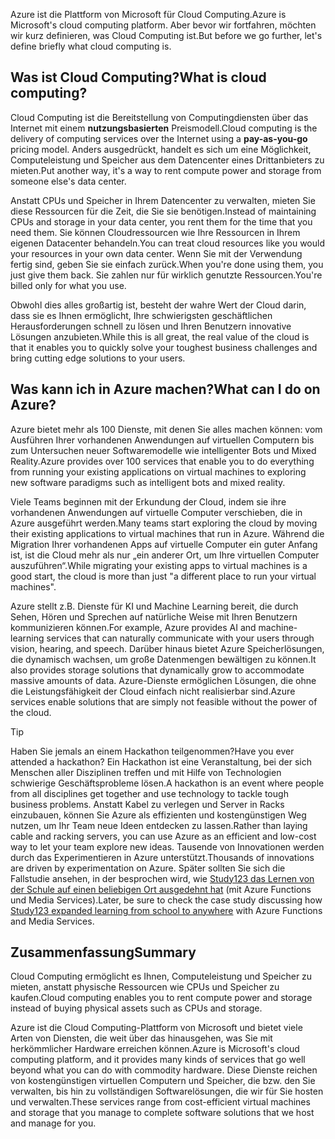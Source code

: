 <span data-ttu-id="eb050-101">Azure ist die Plattform von Microsoft für Cloud Computing.</span><span class="sxs-lookup"><span data-stu-id="eb050-101">Azure is Microsoft's cloud computing platform.</span></span> <span data-ttu-id="eb050-102">Aber bevor wir fortfahren, möchten wir kurz definieren, was Cloud Computing ist.</span><span class="sxs-lookup"><span data-stu-id="eb050-102">But before we go further, let's define briefly what cloud computing is.</span></span>

## <a name="what-is-cloud-computing"></a><span data-ttu-id="eb050-103">Was ist Cloud Computing?</span><span class="sxs-lookup"><span data-stu-id="eb050-103">What is cloud computing?</span></span>

<span data-ttu-id="eb050-104">Cloud Computing ist die Bereitstellung von Computingdiensten über das Internet mit einem **nutzungsbasierten** Preismodell.</span><span class="sxs-lookup"><span data-stu-id="eb050-104">Cloud computing is the delivery of computing services over the Internet using a **pay-as-you-go** pricing model.</span></span> <span data-ttu-id="eb050-105">Anders ausgedrückt, handelt es sich um eine Möglichkeit, Computeleistung und Speicher aus dem Datencenter eines Drittanbieters zu mieten.</span><span class="sxs-lookup"><span data-stu-id="eb050-105">Put another way, it's a way to rent compute power and storage from someone else's data center.</span></span>

<span data-ttu-id="eb050-106">Anstatt CPUs und Speicher in Ihrem Datencenter zu verwalten, mieten Sie diese Ressourcen für die Zeit, die Sie sie benötigen.</span><span class="sxs-lookup"><span data-stu-id="eb050-106">Instead of maintaining CPUs and storage in your data center, you rent them for the time that you need them.</span></span> <span data-ttu-id="eb050-107">Sie können Cloudressourcen wie Ihre Ressourcen in Ihrem eigenen Datacenter behandeln.</span><span class="sxs-lookup"><span data-stu-id="eb050-107">You can treat cloud resources like you would your resources in your own data center.</span></span> <span data-ttu-id="eb050-108">Wenn Sie mit der Verwendung fertig sind, geben Sie sie einfach zurück.</span><span class="sxs-lookup"><span data-stu-id="eb050-108">When you're done using them, you just give them back.</span></span> <span data-ttu-id="eb050-109">Sie zahlen nur für wirklich genutzte Ressourcen.</span><span class="sxs-lookup"><span data-stu-id="eb050-109">You're billed only for what you use.</span></span>

<span data-ttu-id="eb050-110">Obwohl dies alles großartig ist, besteht der wahre Wert der Cloud darin, dass sie es Ihnen ermöglicht, Ihre schwierigsten geschäftlichen Herausforderungen schnell zu lösen und Ihren Benutzern innovative Lösungen anzubieten.</span><span class="sxs-lookup"><span data-stu-id="eb050-110">While this is all great, the real value of the cloud is that it enables you to quickly solve your toughest business challenges and bring cutting edge solutions to your users.</span></span>

## <a name="what-can-i-do-on-azure"></a><span data-ttu-id="eb050-111">Was kann ich in Azure machen?</span><span class="sxs-lookup"><span data-stu-id="eb050-111">What can I do on Azure?</span></span>

<span data-ttu-id="eb050-112">Azure bietet mehr als 100 Dienste, mit denen Sie alles machen können: vom Ausführen Ihrer vorhandenen Anwendungen auf virtuellen Computern bis zum Untersuchen neuer Softwaremodelle wie intelligenter Bots und Mixed Reality.</span><span class="sxs-lookup"><span data-stu-id="eb050-112">Azure provides over 100 services that enable you to do everything from running your existing applications on virtual machines to exploring new software paradigms such as intelligent bots and mixed reality.</span></span>

<span data-ttu-id="eb050-113">Viele Teams beginnen mit der Erkundung der Cloud, indem sie ihre vorhandenen Anwendungen auf virtuelle Computer verschieben, die in Azure ausgeführt werden.</span><span class="sxs-lookup"><span data-stu-id="eb050-113">Many teams start exploring the cloud by moving their existing applications to virtual machines that run in Azure.</span></span> <span data-ttu-id="eb050-114">Während die Migration Ihrer vorhandenen Apps auf virtuelle Computer ein guter Anfang ist, ist die Cloud mehr als nur „ein anderer Ort, um Ihre virtuellen Computer auszuführen“.</span><span class="sxs-lookup"><span data-stu-id="eb050-114">While migrating your existing apps to virtual machines is a good start, the cloud is more than just "a different place to run your virtual machines".</span></span>

<span data-ttu-id="eb050-115">Azure stellt z.B. Dienste für KI und Machine Learning bereit, die durch Sehen, Hören und Sprechen auf natürliche Weise mit Ihren Benutzern kommunizieren können.</span><span class="sxs-lookup"><span data-stu-id="eb050-115">For example, Azure provides AI and machine-learning services that can naturally communicate with your users through vision, hearing, and speech.</span></span> <span data-ttu-id="eb050-116">Darüber hinaus bietet Azure Speicherlösungen, die dynamisch wachsen, um große Datenmengen bewältigen zu können.</span><span class="sxs-lookup"><span data-stu-id="eb050-116">It also provides storage solutions that dynamically grow to accommodate massive amounts of data.</span></span> <span data-ttu-id="eb050-117">Azure-Dienste ermöglichen Lösungen, die ohne die Leistungsfähigkeit der Cloud einfach nicht realisierbar sind.</span><span class="sxs-lookup"><span data-stu-id="eb050-117">Azure services enable solutions that are simply not feasible without the power of the cloud.</span></span>

> [!TIP]
> <span data-ttu-id="eb050-118">Haben Sie jemals an einem Hackathon teilgenommen?</span><span class="sxs-lookup"><span data-stu-id="eb050-118">Have you ever attended a hackathon?</span></span> <span data-ttu-id="eb050-119">Ein Hackathon ist eine Veranstaltung, bei der sich Menschen aller Disziplinen treffen und mit Hilfe von Technologien schwierige Geschäftsprobleme lösen.</span><span class="sxs-lookup"><span data-stu-id="eb050-119">A hackathon is an event where people from all disciplines get together and use technology to tackle tough business problems.</span></span> <span data-ttu-id="eb050-120">Anstatt Kabel zu verlegen und Server in Racks einzubauen, können Sie Azure als effizienten und kostengünstigen Weg nutzen, um Ihr Team neue Ideen entdecken zu lassen.</span><span class="sxs-lookup"><span data-stu-id="eb050-120">Rather than laying cable and racking servers, you can use Azure as an efficient and low-cost way to let your team explore new ideas.</span></span> <span data-ttu-id="eb050-121">Tausende von Innovationen werden durch das Experimentieren in Azure unterstützt.</span><span class="sxs-lookup"><span data-stu-id="eb050-121">Thousands of innovations are driven by experimentation on Azure.</span></span> <span data-ttu-id="eb050-122">Später sollten Sie sich die Fallstudie ansehen, in der besprochen wird, wie [Study123 das Lernen von der Schule auf einen beliebigen Ort ausgedehnt hat](https://microsoft.github.io/techcasestudies/azure%20functions/2017/07/19/Study123AzureFunctions.html) (mit Azure Functions und Media Services).</span><span class="sxs-lookup"><span data-stu-id="eb050-122">Later, be sure to check the case study discussing how [Study123 expanded learning from school to anywhere](https://microsoft.github.io/techcasestudies/azure%20functions/2017/07/19/Study123AzureFunctions.html) with Azure Functions and Media Services.</span></span>

## <a name="summary"></a><span data-ttu-id="eb050-123">Zusammenfassung</span><span class="sxs-lookup"><span data-stu-id="eb050-123">Summary</span></span>

<span data-ttu-id="eb050-124">Cloud Computing ermöglicht es Ihnen, Computeleistung und Speicher zu mieten, anstatt physische Ressourcen wie CPUs und Speicher zu kaufen.</span><span class="sxs-lookup"><span data-stu-id="eb050-124">Cloud computing enables you to rent compute power and storage instead of buying physical assets such as CPUs and storage.</span></span>

<span data-ttu-id="eb050-125">Azure ist die Cloud Computing-Plattform von Microsoft und bietet viele Arten von Diensten, die weit über das hinausgehen, was Sie mit herkömmlicher Hardware erreichen können.</span><span class="sxs-lookup"><span data-stu-id="eb050-125">Azure is Microsoft's cloud computing platform, and it provides many kinds of services that go well beyond what you can do with commodity hardware.</span></span> <span data-ttu-id="eb050-126">Diese Dienste reichen von kostengünstigen virtuellen Computern und Speicher, die bzw. den Sie verwalten, bis hin zu vollständigen Softwarelösungen, die wir für Sie hosten und verwalten.</span><span class="sxs-lookup"><span data-stu-id="eb050-126">These services range from cost-efficient virtual machines and storage that you manage to complete software solutions that we host and manage for you.</span></span>